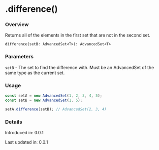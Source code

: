 # .difference()

### Overview

Returns all of the elements in the first set that are not in the second set.

`difference(setB: AdvancedSet<T>): AdvancedSet<T>`

### Parameters

`setB` - The set to find the difference with. Must be an AdvancedSet of the same type as the current set.

### Usage

```js
const setA = new AdvancedSet(1, 2, 3, 4, 5);
const setB = new AdvancedSet(1, 5);

setA.difference(setB); // AdvancedSet(2, 3, 4)
```

### Details

Introduced in: 0.0.1

Last updated in: 0.0.1
